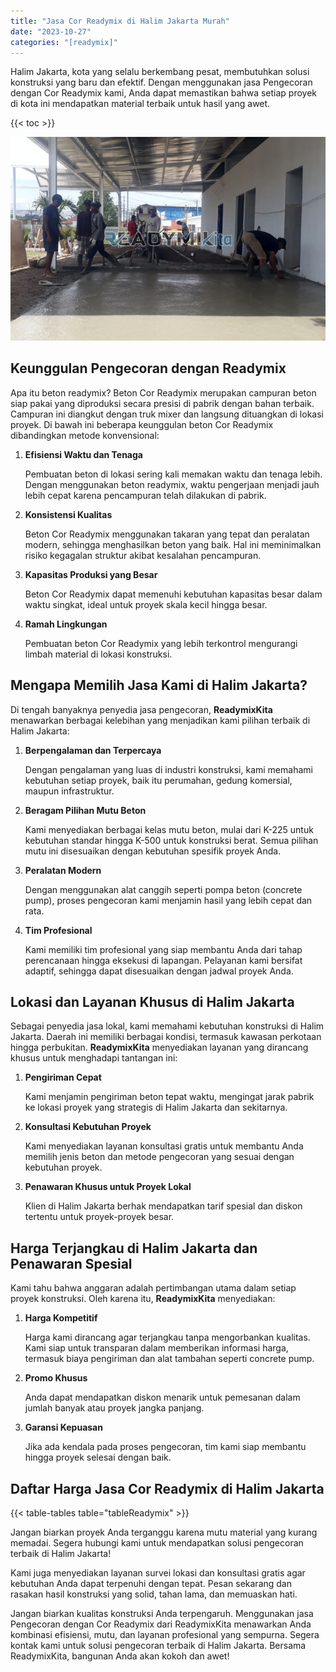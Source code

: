 ```yaml
---
title: "Jasa Cor Readymix di Halim Jakarta Murah"
date: "2023-10-27"
categories: "[readymix]"
---
```


Halim Jakarta, kota yang selalu berkembang pesat, membutuhkan solusi konstruksi yang baru dan efektif. Dengan menggunakan jasa Pengecoran dengan Cor Readymix kami, Anda dapat memastikan bahwa setiap proyek di kota ini mendapatkan material terbaik untuk hasil yang awet.

{{< toc >}}

![Jasa Cor Readymix di Halim Jakarta Murah](/images/readymix/cor-readymix-05.jpg)

## Keunggulan Pengecoran dengan Readymix

Apa itu beton readymix? Beton Cor Readymix merupakan campuran beton siap pakai yang diproduksi secara presisi di pabrik dengan bahan terbaik. Campuran ini diangkut dengan truk mixer dan langsung dituangkan di lokasi proyek. Di bawah ini beberapa keunggulan beton Cor Readymix dibandingkan metode konvensional:

1. **Efisiensi Waktu dan Tenaga**

   Pembuatan beton di lokasi sering kali memakan waktu dan tenaga lebih. Dengan menggunakan beton readymix, waktu pengerjaan menjadi jauh lebih cepat karena pencampuran telah dilakukan di pabrik.

2. **Konsistensi Kualitas**

   Beton Cor Readymix menggunakan takaran yang tepat dan peralatan modern, sehingga menghasilkan beton yang baik. Hal ini meminimalkan risiko kegagalan struktur akibat kesalahan pencampuran.

3. **Kapasitas Produksi yang Besar**

   Beton Cor Readymix dapat memenuhi kebutuhan kapasitas besar dalam waktu singkat, ideal untuk proyek skala kecil hingga besar.

4. **Ramah Lingkungan**

   Pembuatan beton Cor Readymix yang lebih terkontrol mengurangi limbah material di lokasi konstruksi.

## Mengapa Memilih Jasa Kami di Halim Jakarta?

Di tengah banyaknya penyedia jasa pengecoran, **ReadymixKita** menawarkan berbagai kelebihan yang menjadikan kami pilihan terbaik di Halim Jakarta:

1. **Berpengalaman dan Terpercaya**

   Dengan pengalaman yang luas di industri konstruksi, kami memahami kebutuhan setiap proyek, baik itu perumahan, gedung komersial, maupun infrastruktur.

2. **Beragam Pilihan Mutu Beton**

   Kami menyediakan berbagai kelas mutu beton, mulai dari K-225 untuk kebutuhan standar hingga K-500 untuk konstruksi berat. Semua pilihan mutu ini disesuaikan dengan kebutuhan spesifik proyek Anda.

3. **Peralatan Modern**

   Dengan menggunakan alat canggih seperti pompa beton (concrete pump), proses pengecoran kami menjamin hasil yang lebih cepat dan rata.

4. **Tim Profesional**

   Kami memiliki tim profesional yang siap membantu Anda dari tahap perencanaan hingga eksekusi di lapangan. Pelayanan kami bersifat adaptif, sehingga dapat disesuaikan dengan jadwal proyek Anda.

## Lokasi dan Layanan Khusus di Halim Jakarta

Sebagai penyedia jasa lokal, kami memahami kebutuhan konstruksi di Halim Jakarta. Daerah ini memiliki berbagai kondisi, termasuk kawasan perkotaan hingga perbukitan. **ReadymixKita** menyediakan layanan yang dirancang khusus untuk menghadapi tantangan ini:

1. **Pengiriman Cepat**

   Kami menjamin pengiriman beton tepat waktu, mengingat jarak pabrik ke lokasi proyek yang strategis di Halim Jakarta dan sekitarnya.

2. **Konsultasi Kebutuhan Proyek**

   Kami menyediakan layanan konsultasi gratis untuk membantu Anda memilih jenis beton dan metode pengecoran yang sesuai dengan kebutuhan proyek.

3. **Penawaran Khusus untuk Proyek Lokal**

   Klien di Halim Jakarta berhak mendapatkan tarif spesial dan diskon tertentu untuk proyek-proyek besar.

## Harga Terjangkau di Halim Jakarta dan Penawaran Spesial

Kami tahu bahwa anggaran adalah pertimbangan utama dalam setiap proyek konstruksi. Oleh karena itu, **ReadymixKita** menyediakan:

1. **Harga Kompetitif**

   Harga kami dirancang agar terjangkau tanpa mengorbankan kualitas. Kami siap untuk transparan dalam memberikan informasi harga, termasuk biaya pengiriman dan alat tambahan seperti concrete pump.

2. **Promo Khusus**

   Anda dapat mendapatkan diskon menarik untuk pemesanan dalam jumlah banyak atau proyek jangka panjang.

3. **Garansi Kepuasan**

   Jika ada kendala pada proses pengecoran, tim kami siap membantu hingga proyek selesai dengan baik.

## Daftar Harga Jasa Cor Readymix di Halim Jakarta

{{< table-tables table="tableReadymix" >}}

Jangan biarkan proyek Anda terganggu karena mutu material yang kurang memadai. Segera hubungi kami untuk mendapatkan solusi pengecoran terbaik di Halim Jakarta!

Kami juga menyediakan layanan survei lokasi dan konsultasi gratis agar kebutuhan Anda dapat terpenuhi dengan tepat. Pesan sekarang dan rasakan hasil konstruksi yang solid, tahan lama, dan memuaskan hati.

Jangan biarkan kualitas konstruksi Anda terpengaruh. Menggunakan jasa Pengecoran dengan Cor Readymix dari ReadymixKita menawarkan Anda kombinasi efisiensi, mutu, dan layanan profesional yang sempurna. Segera kontak kami untuk solusi pengecoran terbaik di Halim Jakarta. Bersama ReadymixKita, bangunan Anda akan kokoh dan awet!